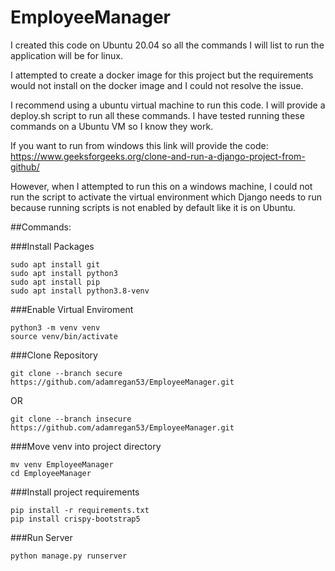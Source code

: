 # EmployeeManager

I created this code on Ubuntu 20.04 so all the commands I will list to run the application will be for linux.

I attempted to create a docker image for this project but the requirements would not install on the docker image and I could not resolve the issue.

I recommend using a ubuntu virtual machine to run this code. I will provide a deploy.sh script to run all these commands. I have tested running these commands on a Ubuntu VM so I know they work.

If you want to run from windows this link will provide the code: 
https://www.geeksforgeeks.org/clone-and-run-a-django-project-from-github/

However, when I attempted to run this on a windows machine, I could not run the script to activate the virtual environment which Django needs to run because running scripts is not enabled by default like it is on Ubuntu.

##Commands:

###Install Packages
```
sudo apt install git
sudo apt install python3
sudo apt install pip
sudo apt install python3.8-venv
```

###Enable Virtual Enviroment
```
python3 -m venv venv
source venv/bin/activate 
```

###Clone Repository
```
git clone --branch secure https://github.com/adamregan53/EmployeeManager.git
```
OR

```
git clone --branch insecure https://github.com/adamregan53/EmployeeManager.git
```

###Move venv into project directory
```
mv venv EmployeeManager
cd EmployeeManager
```

###Install project requirements
```
pip install -r requirements.txt
pip install crispy-bootstrap5
```

###Run Server
```
python manage.py runserver
```
